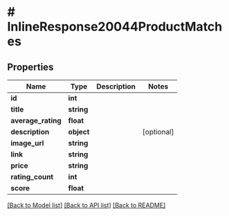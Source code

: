 # # InlineResponse20044ProductMatches

## Properties

Name | Type | Description | Notes
------------ | ------------- | ------------- | -------------
**id** | **int** |  | 
**title** | **string** |  | 
**average_rating** | **float** |  | 
**description** | **object** |  | [optional] 
**image_url** | **string** |  | 
**link** | **string** |  | 
**price** | **string** |  | 
**rating_count** | **int** |  | 
**score** | **float** |  | 

[[Back to Model list]](../../README.md#documentation-for-models) [[Back to API list]](../../README.md#documentation-for-api-endpoints) [[Back to README]](../../README.md)


